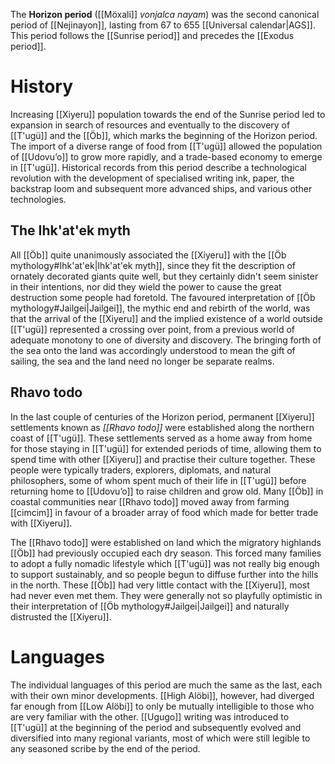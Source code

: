 The **Horizon period** ([[Möxali]] *vonjalca nayam*) was the second canonical period of [[Nejinayon]], lasting from 67 to 655 [[Universal calendar|AGS]]. This period follows the [[Sunrise period]] and precedes the [[Exodus period]].
# History
Increasing [[Xiyeru]] population towards the end of the Sunrise period led to expansion in search of resources and eventually to the discovery of [[T'ugü]] and the [[Öb]], which marks the beginning of the Horizon period. The import of a diverse range of food from [[T'ugü]] allowed the population of [[Udovuʼo]] to grow more rapidly, and a trade-based economy to emerge in [[T'ugü]]. Historical records from this period describe a technological revolution with the development of specialised writing ink, paper, the backstrap loom and subsequent more advanced ships, and various other technologies.
## The Ihk'at'ek myth
All [[Öb]] quite unanimously associated the [[Xiyeru]] with the [[Öb mythology#Ihk'at'ek|Ihk'at'ek myth]], since they fit the description of ornately decorated giants quite well, but they certainly didn't seem sinister in their intentions, nor did they wield the power to cause the great destruction some people had foretold. The favoured interpretation of [[Öb mythology#Jailgei|Jailgei]], the mythic end and rebirth of the world, was that the arrival of the [[Xiyeru]] and the implied existence of a world outside [[T'ugü]] represented a crossing over point, from a previous world of adequate monotony to one of diversity and discovery. The bringing forth of the sea onto the land was accordingly understood to mean the gift of sailing, the sea and the land need no longer be separate realms.
## Rhavo todo
In the last couple of centuries of the Horizon period, permanent [[Xiyeru]] settlements known as *[[Rhavo todo]]* were established along the northern coast of [[T'ugü]]. These settlements served as a home away from home for those staying in [[T'ugü]] for extended periods of time, allowing them to spend time with other [[Xiyeru]] and practise their culture together. These people were typically traders, explorers, diplomats, and natural philosophers, some of whom spent much of their life in [[T'ugü]] before returning home to [[Udovuʼo]] to raise children and grow old. Many [[Öb]] in coastal communities near [[Rhavo todo]] moved away from farming [[cimcim]] in favour of a broader array of food which made for better trade with [[Xiyeru]].

The [[Rhavo todo]] were established on land which the migratory highlands [[Öb]] had previously occupied each dry season. This forced many families to adopt a fully nomadic lifestyle which [[T'ugü]] was not really big enough to support sustainably, and so people begun to diffuse further into the hills in the north. These [[Öb]] had very little contact with the [[Xiyeru]], most had never even met them. They were generally not so playfully optimistic in their interpretation of [[Öb mythology#Jailgei|Jailgei]] and naturally distrusted the [[Xiyeru]].
# Languages
The individual languages of this period are much the same as the last, each with their own minor developments. [[High Alöbi]], however, had diverged far enough from [[Low Alöbi]] to only be mutually intelligible to those who are very familiar with the other. [[Ugugo]] writing was introduced to [[T'ugü]] at the beginning of the period and subsequently evolved and diversified into many regional variants, most of which were still legible to any seasoned scribe by the end of the period.